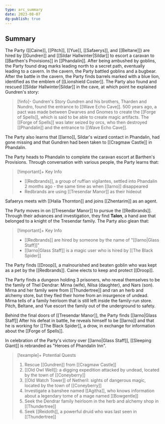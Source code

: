 ```yaml
---
type: arc_summary
date: 2023-08-07
dg-publish: true
---
```

## Summary
The Party ([[Caine]], [[Pitch]], [[Yue]], [[Safaerys]], and [[Beltane]]) are hired by [[Gundren]] and [[Sildar Hallwinter|Sildar]] to escort a caravan to [[Barthen's Provisions]] in [[Phandalin]]. After being ambushed by goblins, the Party found drag marks leading north to a secret path, eventually leading to a cavern. In the cavern, the Party battled goblins and a bugbear. After the battle in the cavern, the Party finds barrels marked with a blue lion, identified as the emblem of [[Lionshield Coster]]. The Party also found and rescued [[Sildar Hallwinter|Sildar]] in the cave, at which point he explained Gundren's story:

>[!info]- Gundren's Story
>Gundren and his brothers, Tharden and Nundro, found the entrance to [[Wave Echo Cave]]. 500 years ago, a pact was made between Dwarves and Gnomes to create the [[Forge of Spells]], which is said to be able to create magic artifacts. The [[Forge of Spells]] was later seized by orcs, who then destroyed [[Phandalin]] and the entrance to [[Wave Echo Cave]].

The Party also learns that [[Iarno]], Sildar's wizard contact in Phandalin, had gone missing and that Gundren had been taken to [[Cragmaw Castle]] in Phandalin.

The Party heads to Phandalin to complete the caravan escort at Barthen's Provisions. Through conversation with various people, the Party learns that:
> [!important]+ Key Info
> - [[Redbrands]], a group of ruffian vigilantes, settled into Phandalin 2 months ago - the same time as when [[Iarno]] disappeared
> - Redbrands are using [[Tresendar Manor]] as their hideout

Safaerys meets with [[Halia Thornton]] and joins [[Zhentarim]] as an agent.

The Party moves in on [[Tresendar Manor]] to pursue the [[Redbrands]]. Through their advances and investigation, they find **Talon**, a hand axe that belonged to a knight of the Tresendar family. The Party also glean that:
> [!important]+ Key Info
> - [[Redbrands]] are hired by someone by the name of "[[Iarno|Glass Staff]]"
> - [[Iarno|Glass Staff]] is a magic user who is hired by [[The Black Spider]]

The Party finds [[Droop]], a malnourished and beaten goblin who was kept as a pet by the [[Redbrands]]. Caine elects to keep and protect [[Droop]]. 

The Party finds a dungeon holding 3 prisoners, who reveal themselves to be the family of Thel Dendrar: Mirna (wife), Nilsa (daughter), and Nars (son). Mirna and her family were from [[Thundertree]] and ran an herb and alchemy store, but they fled their home from an insurgence of undead. Mirna tells of a family heirloom that is still left inside the family-run store. Pitch, Beltane, and Yue escort the family out of the underground to safety.

Behind the final doors of [[Tresendar Manor]], the Party finds [[Iarno|Glass Staff]] After his defeat in battle, he reveals himself to be [[Iarno]] and that he is working for [[The Black Spider]], a drow, in exchange for information about the [[Forge of Spells]]. 

In celebration of the Party's victory over [[Iarno|Glass Staff]], [[Sleeping Giant]] is rebranded as "Heroes of Phandalin Inn".

>[!example]+ Potential Quests
> 1. Rescue [[Gundren]] from [[Cragmaw Castle]]
> 2. [[Old Owl Well]]: a digging expedition attacked by undead, located by the town of [[Coneyberry]]
> 3. [[Old Watch Tower]] of Netheril: sights of dangerous magic, located by the town of [[Coneyberry]]
> 4. Investigate a banshee named [[Agitha]], who knows information about a legendary tome of a mage named [[Bowgentle]]
> 5. Seek the Dendrar family heirloom in the herb and alchemy shop in [[Thundertree]]
> 6. Seek [[Reidoth]], a powerful druid who was last seen in [[Thundertree]]